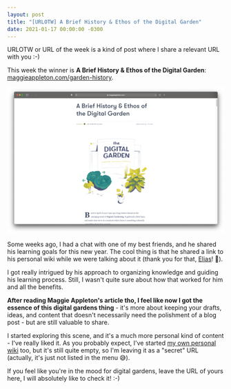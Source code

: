 ```yaml
---
layout: post
title: "[URLOTW] A Brief History & Ethos of the Digital Garden"
date: 2021-01-17 00:00:00 -0300
---
```


<span class="bg-highlight">URLOTW</span> or URL of the week is a kind of post where I share a relevant URL with you :-)

This week the winner is **A Brief History & Ethos of the Digital Garden**:
[maggieappleton.com/garden-history](https://maggieappleton.com/garden-history).

[![maggieappleton.com/garden-history post screenshot](/assets/urlotw-digital-garden.png "maggieappleton.com/garden-history post screenshot")](/assets/urlotw-digital-garden.png)

Some weeks ago, I had a chat with one of my best friends, and he shared his learning goals for this new year. The cool thing is that he shared a link to his personal wiki while we were talking about it (thank you for that, [Elias](https://www.elias.sh)! 🎉).

I got really intrigued by his approach to organizing knowledge and guiding his learning process. Still, I wasn't quite sure about how that worked for him and all the benefits.

**After reading Maggie Appleton's article tho, I feel like now I got the essence of this digital gardens thing** - it's more about keeping your drafts, ideas, and content that doesn't necessarily need the polishment of a blog post - but are still valuable to share.

I started exploring this scene, and it's a much more personal kind of content - I've really liked it. As you probably expect, I've started [my own personal wiki](/wiki) too, but it's still quite empty, so I'm leaving it as a "secret" URL (actually, it's just not listed in the menu 😅).

If you feel like you're in the mood for digital gardens, leave the URL of yours here, I will absolutely like to check it! :-)
